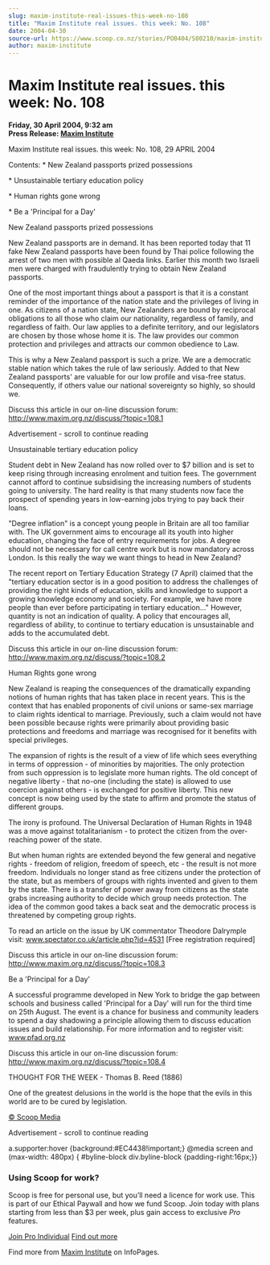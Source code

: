 ```yaml
---
slug: maxim-institute-real-issues-this-week-no-108
title: "Maxim Institute real issues. this week: No. 108"
date: 2004-04-30
source-url: https://www.scoop.co.nz/stories/PO0404/S00210/maxim-institute-real-issues-this-week-no-108.htm
author: maxim-institute
---
```

Maxim Institute real issues. this week: No. 108
===============================================

**Friday, 30 April 2004, 9:32 am**  
**Press Release: [Maxim Institute](https://info.scoop.co.nz/Maxim_Institute)**

Maxim Institute real issues. this week: No. 108, 29 APRIL 2004

Contents: \* New Zealand passports prized possessions

\* Unsustainable tertiary education policy

\* Human rights gone wrong

\* Be a 'Principal for a Day'

New Zealand passports prized possessions

New Zealand passports are in demand. It has been reported today that 11 fake New Zealand passports have been found by Thai police following the arrest of two men with possible al Qaeda links. Earlier this month two Israeli men were charged with fraudulently trying to obtain New Zealand passports.

One of the most important things about a passport is that it is a constant reminder of the importance of the nation state and the privileges of living in one. As citizens of a nation state, New Zealanders are bound by reciprocal obligations to all those who claim our nationality, regardless of family, and regardless of faith. Our law applies to a definite territory, and our legislators are chosen by those whose home it is. The law provides our common protection and privileges and attracts our common obedience to Law.

This is why a New Zealand passport is such a prize. We are a democratic stable nation which takes the rule of law seriously. Added to that New Zealand passports' are valuable for our low profile and visa-free status. Consequently, if others value our national sovereignty so highly, so should we.

Discuss this article in our on-line discussion forum: http://www.maxim.org.nz/discuss/?topic=108.1

Advertisement - scroll to continue reading





Unsustainable tertiary education policy

Student debt in New Zealand has now rolled over to $7 billion and is set to keep rising through increasing enrolment and tuition fees. The government cannot afford to continue subsidising the increasing numbers of students going to university. The hard reality is that many students now face the prospect of spending years in low-earning jobs trying to pay back their loans.

"Degree inflation" is a concept young people in Britain are all too familiar with. The UK government aims to encourage all its youth into higher education, changing the face of entry requirements for jobs. A degree should not be necessary for call centre work but is now mandatory across London. Is this really the way we want things to head in New Zealand?

The recent report on Tertiary Education Strategy (7 April) claimed that the "tertiary education sector is in a good position to address the challenges of providing the right kinds of education, skills and knowledge to support a growing knowledge economy and society. For example, we have more people than ever before participating in tertiary education..." However, quantity is not an indication of quality. A policy that encourages all, regardless of ability, to continue to tertiary education is unsustainable and adds to the accumulated debt.

Discuss this article in our on-line discussion forum: http://www.maxim.org.nz/discuss/?topic=108.2

Human Rights gone wrong

New Zealand is reaping the consequences of the dramatically expanding notions of human rights that has taken place in recent years. This is the context that has enabled proponents of civil unions or same-sex marriage to claim rights identical to marriage. Previously, such a claim would not have been possible because rights were primarily about providing basic protections and freedoms and marriage was recognised for it benefits with special privileges.

The expansion of rights is the result of a view of life which sees everything in terms of oppression - of minorities by majorities. The only protection from such oppression is to legislate more human rights. The old concept of negative liberty - that no-one (including the state) is allowed to use coercion against others - is exchanged for positive liberty. This new concept is now being used by the state to affirm and promote the status of different groups.

The irony is profound. The Universal Declaration of Human Rights in 1948 was a move against totalitarianism - to protect the citizen from the over-reaching power of the state.

But when human rights are extended beyond the few general and negative rights - freedom of religion, freedom of speech, etc - the result is not more freedom. Individuals no longer stand as free citizens under the protection of the state, but as members of groups with rights invented and given to them by the state. There is a transfer of power away from citizens as the state grabs increasing authority to decide which group needs protection. The idea of the common good takes a back seat and the democratic process is threatened by competing group rights.

To read an article on the issue by UK commentator Theodore Dalrymple visit: www.spectator.co.uk/article.php?id=4531 \[Free registration required\]

Discuss this article in our on-line discussion forum: http://www.maxim.org.nz/discuss/?topic=108.3

Be a 'Principal for a Day'

A successful programme developed in New York to bridge the gap between schools and business called 'Principal for a Day' will run for the third time on 25th August. The event is a chance for business and community leaders to spend a day shadowing a principle allowing them to discuss education issues and build relationship. For more information and to register visit: www.pfad.org.nz

Discuss this article in our on-line discussion forum: http://www.maxim.org.nz/discuss/?topic=108.4

THOUGHT FOR THE WEEK - Thomas B. Reed (1886)

One of the greatest delusions in the world is the hope that the evils in this world are to be cured by legislation.  

[© Scoop Media](http://www.scoop.co.nz/about/terms.html)  

Advertisement - scroll to continue reading



a.supporter:hover {background:#EC4438!important;} @media screen and (max-width: 480px) { #byline-block div.byline-block {padding-right:16px;}}

### Using Scoop for work?

Scoop is free for personal use, but you’ll need a licence for work use. This is part of our Ethical Paywall and how we fund Scoop. Join today with plans starting from less than $3 per week, plus gain access to exclusive _Pro_ features.  
  
[Join Pro Individual](https://pro.scoop.co.nz/Individual/?from=ProIn24) [Find out more](https://pro.scoop.co.nz/using-scoop-for-work/?from=ProIn24)

Find more from [Maxim Institute](https://info.scoop.co.nz/Maxim_Institute) on InfoPages.